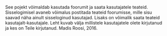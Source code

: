 See pojekt võimaldab kasutada foorumit ja saata kasutajatele teateid.
Sisselogimisel avaneb võimalus postitada teateid foorumisse, mille sisu saavad näha ainult sisseloginud kasutajad. 
Lisaks on võimalik saata teateid kasutajalt-kasutajale.
Leht kuvab välja millistele kasutajatele olete kirjutanud ja kes on Teile kirjutanud. 
Madis Roosi, 2016.